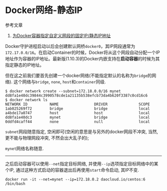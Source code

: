 # Docker网络-静态IP

参考文章

1. [为Docker容器指定自定义网段的固定IP/静态IP地址](http://blog.csdn.net/gobitan/article/details/51104362)

Docker守护进程启动以后会创建默认网桥`docker0`，其IP网段通常为`172.17.0.0/16`。在启动Container的时候，Docker将从这个网段自动分配一个IP地址作为容器的IP地址。最新版(1.10.3)的Docker内嵌支持在**启动容器**的时候为其指定静态的IP地址。

但在这之前我们要首先创建一个docker网络(不能指定默认的名称为`bridge`的网络). 这个网络与`bridge`, `none`, `host`和`container`同级.

```log
$ docker network create --subnet=172.18.0.0/16 mynet
dd8fa1e40dc39844c3990578cde1a21135b538efcb73da4b620f3387c0cd16c6
$ docker network ls
NETWORK ID          NAME                DRIVER              SCOPE
1ab025269f72        bridge              bridge              local               
a4bde17a0747        host                host                local               
dd8fa1e40dc3        mynet               bridge              local               
0ddfd4caff44        none                null                local 
```

`subnet`网段随意指定, 空闲即可(空闲的意思是与另外的docker网段不冲突, 当然, 更不能与物理网段冲突, 不然会出大乱子的);

`mynet`网络名称随意.

------

之后启动容器可以使用`--net`指定目标网络, 并使用`--ip`选项指定目标网络中的某个IP, 通过这种方式启动的容器退出后再使用`start`命令启动, 其IP不变.

```
docker run -it --net=mynet --ip=172.18.0.2 daocloud.io/centos:6 /bin/bash
```
